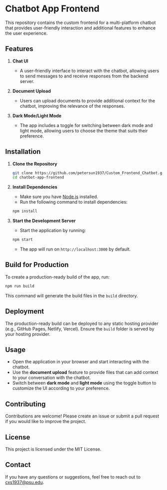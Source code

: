 
# Chatbot App Frontend

This repository contains the custom frontend for a multi-platform chatbot that provides user-friendly interaction and additional features to enhance the user experience.

## Features

1. **Chat UI**
   - A user-friendly interface to interact with the chatbot, allowing users to send messages to and receive responses from the backend server.

2. **Document Upload**
   - Users can upload documents to provide additional context for the chatbot, improving the relevance of the responses.

3. **Dark Mode/Light Mode**
   - The app includes a toggle for switching between dark mode and light mode, allowing users to choose the theme that suits their preference.

## Installation

1. **Clone the Repository**
   ```bash
   git clone https://github.com/petersun1937/Custom_Frontend_Chatbot.git
   cd chatbot-app-frontend
   ```

2. **Install Dependencies**
   - Make sure you have [Node.js](https://nodejs.org/) installed.
   - Run the following command to install dependencies:
   ```bash
   npm install
   ```

3. **Start the Development Server**
   - Start the application by running:
   ```bash
   npm start
   ```
   - The app will run on `http://localhost:3000` by default.

## Build for Production

To create a production-ready build of the app, run:
```bash
npm run build
```

This command will generate the build files in the `build` directory.

## Deployment

The production-ready build can be deployed to any static hosting provider (e.g., GitHub Pages, Netlify, Vercel). Ensure the `build` folder is served by your hosting provider.

## Usage

- Open the application in your browser and start interacting with the chatbot.
- Use the **document upload** feature to provide files that can add context to your conversation with the chatbot.
- Switch between **dark mode** and **light mode** using the toggle button to customize the UI according to your preference.

## Contributing

Contributions are welcome! Please create an issue or submit a pull request if you would like to improve the project.

## License

This project is licensed under the MIT License.

## Contact

If you have any questions or suggestions, feel free to reach out to cxs1937@psu.edu.
```
